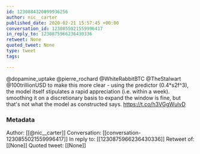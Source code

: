 ```yaml
---
id: 1230884320899936256
author: nic__carter
published_date: 2020-02-21 15:57:45 +00:00
conversation_id: 1230855021559996417
in_reply_to: 1230875966236430336
retweet: None
quoted_tweet: None
type: tweet
tags:

---
```


@dopamine_uptake @pierre_rochard @WhiteRabbitBTC @TheStalwart @100trillionUSD to make this more clear - using the predictor (0.4*s2f^3), the model itself stipulates a rapid appreciation (i.e. within a week). smoothing it on a discretionary basis to expand the window is fine, but that's not what the model as constructed says. https://t.co/h3VGgWulvD

### Metadata

Author: [[@nic__carter]]
Conversation: [[conversation-1230855021559996417]]
In reply to: [[1230875966236430336]]
Retweet of: [[None]]
Quoted tweet: [[None]]
